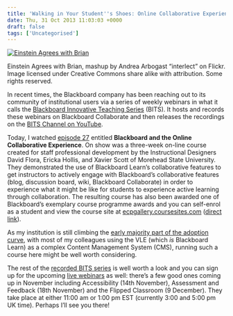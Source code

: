 ```yaml
---
title: 'Walking in Your Student''s Shoes: Online Collaborative Experience'
date: Thu, 31 Oct 2013 11:03:03 +0000
draft: false
tags: ['Uncategorised']
---
```


[![Einstein Agrees with Brian](http://farm1.staticflickr.com/35/73657348_92e1302cc8.jpg)](http://www.flickr.com/photos/interllectual/73657348/)

Einstein Agrees with Brian, mashup by Andrea Arbogast “interlect” on Flickr. Image licensed under Creative Commons share alike with attribution. Some rights reserved.

In recent times, the Blackboard company has been reaching out to its community of institutional users via a series of weekly webinars in what it calls the [Blackboard Innovative Teaching Series](http://www.blackboard.com/Platforms/Learn/Resources/Webinars.aspx "Blackboard Innovative Teaching Series Webinars landing page.") (BITS). It hosts and records these webinars on Blackboard Collaborate and then releases the recordings on the [BITS Channel on YouTube](http://www.youtube.com/playlist?list=PLontYaReEU1uoeMMSjknbmpd1TFFLWcRK "BITS YouTube Channel").

Today, I watched [episode 27](http://www.youtube.com/watch?v=EbGhiV0pevg&feature=share&list=PLontYaReEU1uoeMMSjknbmpd1TFFLWcRK "Blackboard and the Online Collaborative Experience") entitled **Blackboard and the Online Collaborative Experience**. On show was a three-week on-line course created for staff professional development by the Instructional Designers David Flora, Ericka Hollis, and Xavier Scott of Morehead State University. They demonstrated the use of Blackboard Learn’s collaborative features to get instructors to actively engage with Blackboard’s collaborative features (blog, discussion board, wiki, Blackboard Collaborate) in order to experience what it might be like for students to experience active learning through collaboration. The resulting course has also been awarded one of Blackboard’s exemplary course programme awards and you can self-enrol as a student and view the course site at [ecpgallery.coursesites.com](https://ecpgallery.coursesites.com/ "ecpgallery.coursesites.com") ([direct link](https://www.coursesites.com/s/_Online.Collaborative.Experience "ECP Course Online Collaborative Experience")).

As my institution is still climbing the [early majority part of the adoption curve](http://en.wikipedia.org/wiki/Diffusion_of_innovations "Diffusion of innovations"), with most of my colleagues using the VLE (which _is_ Blackboard Learn) as a complex Content Management System (CMS), running such a course here might be well worth considering.

The rest of the [recorded BITS series](http://www.youtube.com/playlist?list=PLontYaReEU1uoeMMSjknbmpd1TFFLWcRK&feature=view_all "BITS Channel on YouTube") is well worth a look and you can sign up for the upcoming [live webinars](http://www.blackboard.com/Platforms/Learn/Resources/Webinars/Events.aspx?categoryType=BITS "BITS Seminars Upcoming") as well: there’s a few good ones coming up in November including Accessibility (14th November), Assessment and Feedback (18th November) and the Flipped Classroom (9 December). They take place at either 11:00 am or 1:00 pm EST (currently 3:00 and 5:00 pm UK time). Perhaps I’ll see you there!